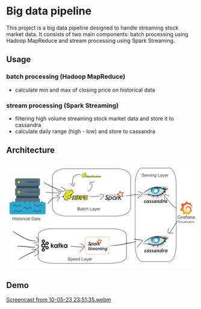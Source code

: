 # Big data pipeline

This project is a big data pipeline designed to handle streaming
stock market data. It consists of two main components: 
batch processing using Hadoop MapReduce and stream processing
using Spark Streaming.
## Usage
### batch processing (Hadoop MapReduce)
* calculate min and max of closing price on historical data 
### stream processing (Spark Streaming)
* filtering high volume streaming stock market data and store it to cassandra 
* calculate daily range (high - low) and store to cassandra 

## Architecture

![architecture](architecture.png)


## Demo 
[Screencast from 10-05-23 23:51:35.webm](https://github.com/Driramohamedfarouk/bigdata-stock-market-pipeline/assets/79766774/55bd2198-4a56-45fc-908c-3816fb2f2d21)
